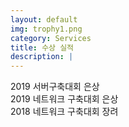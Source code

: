 ```yaml
---
layout: default
img: trophy1.png
category: Services
title: 수상 실적
description: |
---
```

2019 서버구축대회 은상<br>
2019 네트워크 구축대회 은상<br>
2018 네트워크 구축대회 장려<br>
